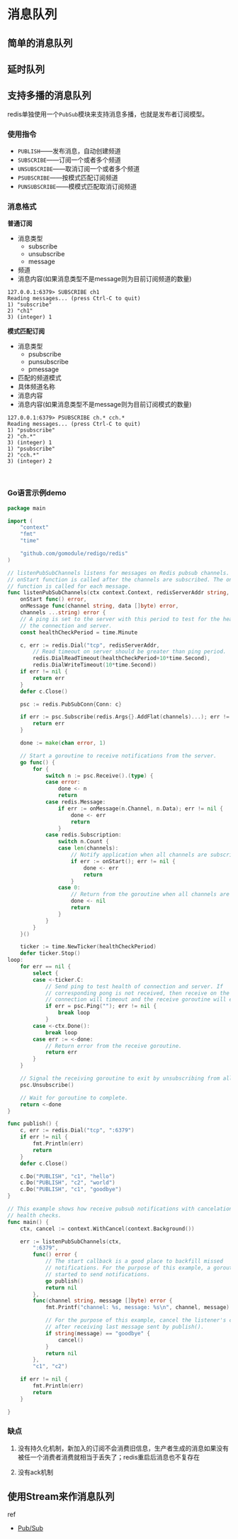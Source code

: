 # 消息队列

## 简单的消息队列



## 延时队列



## 支持多播的消息队列

redis单独使用一个`PubSub`模块来支持消息多播，也就是发布者订阅模型。

### 使用指令

- `PUBLISH`——发布消息，自动创建频道
- `SUBSCRIBE`——订阅一个或者多个频道
- `UNSUBSCRIBE`——取消订阅一个或者多个频道
- `PSUBSCRIBE`——按模式匹配订阅频道
- `PUNSUBSCRIBE`——模模式匹配取消订阅频道



### 消息格式

**普通订阅**

- 消息类型
    - subscribe
    - unsubscribe
    - message
- 频道
- 消息内容(如果消息类型不是message则为目前订阅频道的数量)

```shell
127.0.0.1:6379> SUBSCRIBE ch1
Reading messages... (press Ctrl-C to quit)
1) "subscribe"
2) "ch1"
3) (integer) 1

```

**模式匹配订阅**

- 消息类型
    - psubscribe
    - punsubscribe
    - pmessage
- 匹配的频道模式
- 具体频道名称
- 消息内容
- 消息内容(如果消息类型不是message则为目前订阅模式的数量)

```shell
127.0.0.1:6379> PSUBSCRIBE ch.* cch.*
Reading messages... (press Ctrl-C to quit)
1) "psubscribe"
2) "ch.*"
3) (integer) 1
1) "psubscribe"
2) "cch.*"
3) (integer) 2



```



### Go语言示例demo

```go
package main

import (
	"context"
	"fmt"
	"time"

	"github.com/gomodule/redigo/redis"
)

// listenPubSubChannels listens for messages on Redis pubsub channels. The
// onStart function is called after the channels are subscribed. The onMessage
// function is called for each message.
func listenPubSubChannels(ctx context.Context, redisServerAddr string,
	onStart func() error,
	onMessage func(channel string, data []byte) error,
	channels ...string) error {
	// A ping is set to the server with this period to test for the health of
	// the connection and server.
	const healthCheckPeriod = time.Minute

	c, err := redis.Dial("tcp", redisServerAddr,
		// Read timeout on server should be greater than ping period.
		redis.DialReadTimeout(healthCheckPeriod+10*time.Second),
		redis.DialWriteTimeout(10*time.Second))
	if err != nil {
		return err
	}
	defer c.Close()

	psc := redis.PubSubConn{Conn: c}

	if err := psc.Subscribe(redis.Args{}.AddFlat(channels)...); err != nil {
		return err
	}

	done := make(chan error, 1)

	// Start a goroutine to receive notifications from the server.
	go func() {
		for {
			switch n := psc.Receive().(type) {
			case error:
				done <- n
				return
			case redis.Message:
				if err := onMessage(n.Channel, n.Data); err != nil {
					done <- err
					return
				}
			case redis.Subscription:
				switch n.Count {
				case len(channels):
					// Notify application when all channels are subscribed.
					if err := onStart(); err != nil {
						done <- err
						return
					}
				case 0:
					// Return from the goroutine when all channels are unsubscribed.
					done <- nil
					return
				}
			}
		}
	}()

	ticker := time.NewTicker(healthCheckPeriod)
	defer ticker.Stop()
loop:
	for err == nil {
		select {
		case <-ticker.C:
			// Send ping to test health of connection and server. If
			// corresponding pong is not received, then receive on the
			// connection will timeout and the receive goroutine will exit.
			if err = psc.Ping(""); err != nil {
				break loop
			}
		case <-ctx.Done():
			break loop
		case err := <-done:
			// Return error from the receive goroutine.
			return err
		}
	}

	// Signal the receiving goroutine to exit by unsubscribing from all channels.
	psc.Unsubscribe()

	// Wait for goroutine to complete.
	return <-done
}

func publish() {
	c, err := redis.Dial("tcp", ":6379")
	if err != nil {
		fmt.Println(err)
		return
	}
	defer c.Close()

	c.Do("PUBLISH", "c1", "hello")
	c.Do("PUBLISH", "c2", "world")
	c.Do("PUBLISH", "c1", "goodbye")
}

// This example shows how receive pubsub notifications with cancelation and
// health checks.
func main() {
	ctx, cancel := context.WithCancel(context.Background())

	err := listenPubSubChannels(ctx,
		":6379",
		func() error {
			// The start callback is a good place to backfill missed
			// notifications. For the purpose of this example, a goroutine is
			// started to send notifications.
			go publish()
			return nil
		},
		func(channel string, message []byte) error {
			fmt.Printf("channel: %s, message: %s\n", channel, message)

			// For the purpose of this example, cancel the listener's context
			// after receiving last message sent by publish().
			if string(message) == "goodbye" {
				cancel()
			}
			return nil
		},
		"c1", "c2")

	if err != nil {
		fmt.Println(err)
		return
	}

}
```

### 缺点

1. 没有持久化机制，新加入的订阅不会消费旧信息，生产者生成的消息如果没有被任一个消费者消费就相当于丢失了；redis重启后消息也不复存在

2. 没有ack机制







## 使用Stream来作消息队列





ref

- [Pub/Sub](https://redis.io/topics/pubsub)